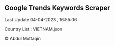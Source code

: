 

## Google Trends Keywords Scraper 
 
Last Update 04-04-2023 , 16:55:06

Country List :
VIETNAM.json



© Abdul Muttaqin 
